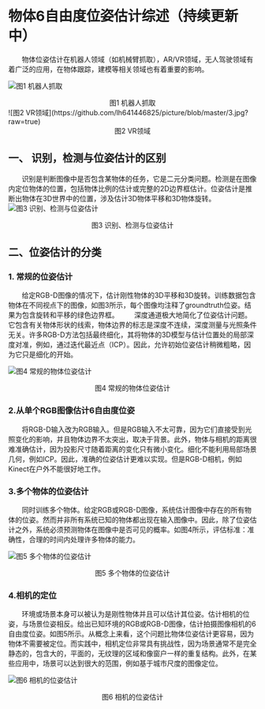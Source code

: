# 物体6自由度位姿估计综述（持续更新中）
&#160; &#160; &#160; &#160;物体位姿估计在机器人领域（如机械臂抓取），AR/VR领域，无人驾驶领域有着广泛的应用，在物体跟踪，建模等相关领域也有着重要的影响。
  
![图1  机器人抓取](https://github.com/lh641446825/picture/blob/master/2.jpg?raw=true)
<center>图1  机器人抓取</center>
![图2 VR领域](https://github.com/lh641446825/picture/blob/master/3.jpg?raw=true)
<center>图2 VR领域</center>

## 一、 识别，检测与位姿估计的区别

&#160; &#160; &#160; &#160;识别是判断图像中是否包含某物体的任务，它是二元分类问题。检测是在图像内定位物体的位置，包括物体比例的估计或完整的2D边界框估计。位姿估计是推断出物体在3D世界中的位置，涉及估计3D物体平移和3D物体旋转。
![图3 识别、检测与位姿估计](https://github.com/lh641446825/picture/blob/master/4.jpg?raw=true)
<center>图3 识别、检测与位姿估计</center>

## 二、位姿估计的分类

### 1. 常规的位姿估计

&#160; &#160; &#160; &#160;给定RGB-D图像的情况下，估计刚性物体的3D平移和3D旋转。训练数据包含物体在不同视点下的图像，如图3所示，每个图像均注释了groundtruth位姿。结果为包含旋转和平移的绿色边界框。
&#160; &#160; &#160; &#160;深度通道极大地简化了位姿估计问题。它包含有关物体形状的线索，物体边界的标志是深度不连续，深度测量与光照条件无关。许多RGB-D方法包括最终细化，其将物体的3D模型与估计位置处的局部深度对准，例如，通过迭代最近点（ICP）。因此，允许初始位姿估计稍微粗略，因为它只是细化的开始。

![图4 常规的物体位姿估计](https://github.com/lh641446825/picture/blob/master/QQ%E6%B5%8F%E8%A7%88%E5%99%A8%E6%88%AA%E5%9B%BE20190901205045.png?raw=true)
<center>图4 常规的物体位姿估计</center>

### 2.从单个RGB图像估计6自由度位姿
&#160; &#160; &#160; &#160;将RGB-D输入改为RGB输入。但是RGB输入不太可靠，因为它们直接受到光照变化的影响，并且物体边界不太突出，取决于背景。此外，物体与相机的距离很难准确估计，因为投影尺寸随着距离的变化只有微小变化。细化不能利用局部场景几何，例如ICP。因此，准确的位姿估计更难以实现。但是RGB-D相机，例如Kinect在户外不能很好地工作。

### 3.多个物体的位姿估计

&#160; &#160; &#160; &#160;同时训练多个物体。给定RGB或RGB-D图像，系统估计图像中存在的所有物体的位姿。然而并非所有系统已知的物体都出现在输入图像中。因此，除了位姿估计之外，系统必须预测物体在图像中是否可见的概率。如图4所示，评估标准：准确性，合理的时间内处理许多物体的能力。

![图5 多个物体的位姿估计](https://github.com/lh641446825/picture/blob/master/QQ%E6%B5%8F%E8%A7%88%E5%99%A8%E6%88%AA%E5%9B%BE20190901205329.png?raw=true)
<center>图5 多个物体的位姿估计</center>

### 4.相机的定位

&#160; &#160; &#160; &#160;环境或场景本身可以被认为是刚性物体并且可以估计其位姿。估计相机的位姿，与场景位姿相反。给出已知环境的RGB或RGB-D图像，估计拍摄图像相机的6自由度位姿。如图5所示。从概念上来看，这个问题比物体位姿估计更容易，因为物体不需要被定位。而实践中，相机定位非常具有挑战性，因为场景通常不是完全静态的，包含大的，平面的，无纹理的区域和像窗户一样的重复结构。此外，在某些应用中，场景可以达到很大的范围，例如基于城市尺度的图像定位。

![图6 相机的位姿估计](https://github.com/lh641446825/picture/blob/master/QQ%E6%B5%8F%E8%A7%88%E5%99%A8%E6%88%AA%E5%9B%BE20190901205505.png?raw=true)
<center>图6 相机的位姿估计</center>
